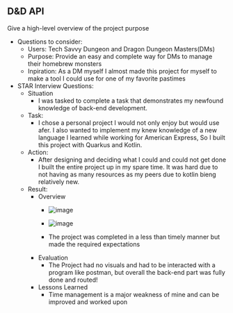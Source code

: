 ## D&D API
Give a high-level overview of the project purpose
- Questions to consider:
    - Users: Tech Savvy Dungeon and Dragon Dungeon Masters(DMs)
    - Purpose: Provide an easy and complete way for DMs to manage their homebrew monsters
    - Inpiration: As a DM myself I almost made this project for myself to make a tool I could use for one of my favorite pastimes
- STAR Interview Questions:
    - Situation
        - I was tasked to complete a task that demonstrates my newfound knowledge of back-end development.
    - Task:
        - I chose a personal project I would not only enjoy but would use afer. I also wanted to implement my knew knowledge of a new language I learned while working for American Express, So I built this project with Quarkus and Kotlin.
    - Action:
        - After designing and deciding what I could and could not get done I built the entire project up in my spare time. It was hard due to not having as many resources as my peers due to kotlin bieng relatively new. 
    - Result:
        - Overview
            - ![image](https://github.com/user-attachments/assets/8d2202b5-c57f-4bfd-9f40-fbda9d57c618)
  
            - ![image](https://github.com/user-attachments/assets/8f0174b8-5c53-4e49-bf01-cc05643c8e99)
            - The project was completed in a less than timely manner but made the required expectations
        - Evaluation
            - The Project had no visuals and had to be interacted with a program like postman, but overall the back-end part was fully done and routed!
        - Lessons Learned
            - Time management is a major weakness of mine and can be improved and worked upon 
